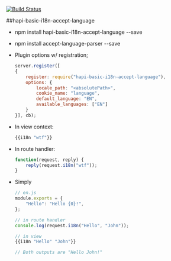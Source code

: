 [![Build Status](https://travis-ci.org/visualjeff/hapi-basic-i18n-accept-language.png)](https://travis-ci.org/visualjeff/hapi-basic-i18n-accept-language)

##hapi-basic-i18n-accept-language

* npm install hapi-basic-i18n-accept-language --save
* npm install accept-language-parser --save 

* Plugin options w/ registration;

	```js
	server.register([
    {
        register: require("hapi-basic-i18n-accept-language"),
        options: {
			locale_path: "<absolutePath>",
			cookie_name: "language",
			default_language: "EN",
			available_languages: ["EN"]
        }
    }], cb);
    
   ```

* In view context:

	```js
	{{i18n "wtf"}}
	```

* In route handler:

	```js
	function(request, reply) {
		reply(request.i18n("wtf"));
	}
	```




* Simply

	```js
	// en.js
	module.exports = {
		"Hello": "Hello {0}!",
	};
	
	// in route handler
	console.log(request.i18n("Hello", "John"));
	
	// in view 
	{{i18n "Hello" "John"}}
	
	// Both outputs are "Hello John!"
	```
	
	


